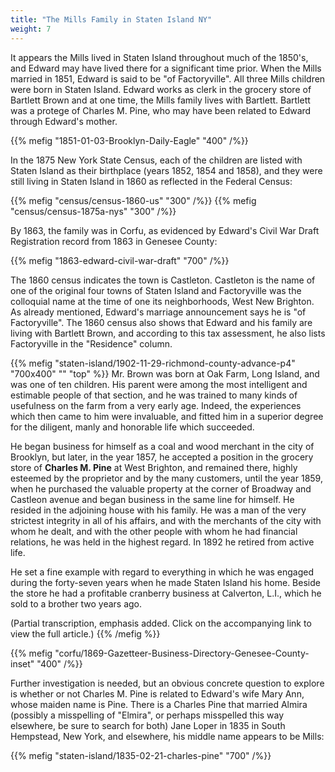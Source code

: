 ```yaml
---
title: "The Mills Family in Staten Island NY"
weight: 7
---
```


It appears the Mills lived in Staten Island throughout much of the 1850's, and Edward may have lived there for a significant time prior. When the Mills married in 1851, Edward is said to be "of Factoryville". All three Mills children were born in Staten Island. Edward works as clerk in the grocery store of Bartlett Brown and at one time, the Mills family lives with Bartlett. Bartlett was a protege of Charles M. Pine, who may have been related to Edward through Edward's mother.

<!--more-->

{{% mefig "1851-01-03-Brooklyn-Daily-Eagle" "400" /%}}

In the 1875 New York State Census, each of the children are listed with Staten Island as their birthplace (years 1852, 1854 and 1858), and they were still living in Staten Island in 1860 as reflected in the Federal Census:

<div class="gallery">
{{% mefig "census/census-1860-us" "300" /%}}
{{% mefig "census/census-1875a-nys" "300" /%}}
</div>

By 1863, the family was in Corfu, as evidenced by Edward's Civil War Draft Registration record from 1863 in Genesee County:

{{% mefig "1863-edward-civil-war-draft" "700" /%}}

The 1860 census indicates the town is Castleton. Castleton is the name of one of the original four towns of Staten Island and Factoryville was the colloquial name at the time of one its neighborhoods, West New Brighton. As already mentioned, Edward's marriage announcement says he is "of Factoryville". The 1860 census also shows that Edward and his family are living with Bartlett Brown, and according to this tax assessment, he also lists Factoryville in the "Residence" column.

{{% mefig "staten-island/1902-11-29-richmond-county-advance-p4" "700x400" "" "top" %}}
Mr. Brown was born at Oak Farm, Long Island, and was one of ten children. His parent were among the most intelligent and estimable people of that section, and he was trained to many kinds of usefulness on the farm from a very early age. Indeed, the experiences which then came to him were invaluable, and fitted him in a superior degree for the diligent, manly and honorable life which succeeded.

He began business for himself as a coal and wood merchant in the city of Brooklyn, but later, in the year 1857, he accepted a position in the grocery store of **Charles M. Pine** at West Brighton, and remained there, highly esteemed by the proprietor and by the many customers, until the year 1859, when he purchased the valuable property at the corner of Broadway and Castleon avenue and began business in the same line for himself. He resided in the adjoining house with his family. He was a man of the very strictest integrity in all of his affairs, and with the merchants of the city with whom he dealt, and with the other people with whom he had financial relations, he was held in the highest regard. In 1892 he retired from active life.

He set a fine example with regard to everything in which he was engaged during the forty-seven years when he made Staten Island his home. Beside the store he had a profitable cranberry business at Calverton, L.I., which he sold to a brother two years ago.

(Partial transcription, emphasis added. Click on the accompanying link to view the full article.)
{{% /mefig %}}


{{% mefig "corfu/1869-Gazetteer-Business-Directory-Genesee-County-inset" "400" /%}}

Further investigation is needed, but an obvious concrete question to explore is whether or not Charles M. Pine is related to Edward's wife Mary Ann, whose maiden name is Pine. There is a Charles Pine that married Almira (possibly a misspelling of "Elmira", or perhaps misspelled this way elsewhere, be sure to search for both) Jane Loper in 1835 in South Hempstead, New York, and elsewhere, his middle name appears to be Mills:

{{% mefig "staten-island/1835-02-21-charles-pine" "700" /%}}
